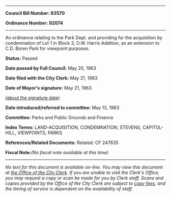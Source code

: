 

********

**Council Bill Number: 83570**
   
**Ordinance Number: 92074**
********

 An ordinance relating to the Park Dept. and providing for the acquisition by condemnation of Lot 1 in Block 3, O.W. Harris Addition, as an extension to C.D. Boren Park for viewpoint purposes.

**Status:** Passed
   
**Date passed by Full Council:** May 20, 1963
   
**Date filed with the City Clerk:** May 21, 1963
   
**Date of Mayor's signature:** May 21, 1963
   
[(about the signature date)](/~public/approvaldate.htm)
   
   
   
**Date introduced/referred to committee:** May 13, 1963
   
**Committee:** Parks and Public Grounds and Finance
   
   
**Index Terms:** LAND-ACQUISITION, CONDEMNATION, STEVENS, CAPITOL-HILL, VIEWPOINTS, PARKS

**References/Related Documents:** Related: CF 247635

**Fiscal Note:**_(No fiscal note available at this time)_
********

_No text for this document is available on-line. You may view this document at [the Office of the City Clerk](http://www.seattle.gov/leg/clerk/contactUs.htm). If you are unable to visit the Clerk's Office, you may request a copy or scan be made for you by Clerk staff. Scans and copies provided by the Office of the City Clerk are subject to [copy fees](http://clerk.seattle.gov/~public/clerkfees.htm), and the timing of service is dependent on the availability of staff._

